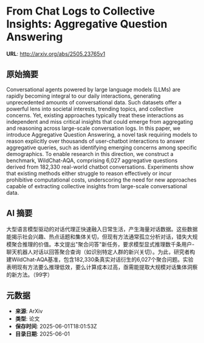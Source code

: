 # From Chat Logs to Collective Insights: Aggregative Question Answering

**URL**: http://arxiv.org/abs/2505.23765v1

## 原始摘要

Conversational agents powered by large language models (LLMs) are rapidly
becoming integral to our daily interactions, generating unprecedented amounts
of conversational data. Such datasets offer a powerful lens into societal
interests, trending topics, and collective concerns. Yet, existing approaches
typically treat these interactions as independent and miss critical insights
that could emerge from aggregating and reasoning across large-scale
conversation logs. In this paper, we introduce Aggregative Question Answering,
a novel task requiring models to reason explicitly over thousands of
user-chatbot interactions to answer aggregative queries, such as identifying
emerging concerns among specific demographics. To enable research in this
direction, we construct a benchmark, WildChat-AQA, comprising 6,027 aggregative
questions derived from 182,330 real-world chatbot conversations. Experiments
show that existing methods either struggle to reason effectively or incur
prohibitive computational costs, underscoring the need for new approaches
capable of extracting collective insights from large-scale conversational data.


## AI 摘要

大型语言模型驱动的对话代理正快速融入日常生活，产生海量对话数据。这些数据能揭示社会兴趣、热点话题和集体关切，但现有方法通常孤立分析对话，错失大规模聚合推理的价值。本文提出"聚合问答"新任务，要求模型显式推理数千条用户-聊天机器人对话以回答聚合查询（如识别特定人群的新兴关切）。为此，研究者构建WildChat-AQA基准，包含182,330条真实对话衍生的6,027个聚合问题。实验表明现有方法要么推理低效，要么计算成本过高，亟需能提取大规模对话集体洞察的新方法。（99字）

## 元数据

- **来源**: ArXiv
- **类型**: 论文
- **保存时间**: 2025-06-01T18:01:53Z
- **目录日期**: 2025-06-01
